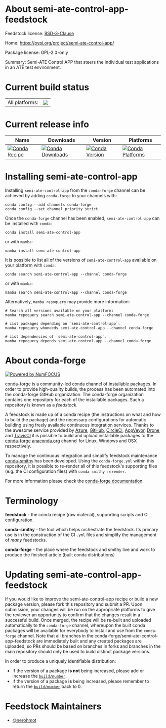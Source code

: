 About semi-ate-control-app-feedstock
====================================

Feedstock license: [BSD-3-Clause](https://github.com/conda-forge/semi-ate-control-app-feedstock/blob/main/LICENSE.txt)

Home: https://pypi.org/project/semi-ate-control-app/

Package license: GPL-2.0-only

Summary: Semi-ATE Control APP that steers the individual test applications in an ATE test environment.

Current build status
====================


<table><tr><td>All platforms:</td>
    <td>
      <a href="https://dev.azure.com/conda-forge/feedstock-builds/_build/latest?definitionId=16129&branchName=main">
        <img src="https://dev.azure.com/conda-forge/feedstock-builds/_apis/build/status/semi-ate-control-app-feedstock?branchName=main">
      </a>
    </td>
  </tr>
</table>

Current release info
====================

| Name | Downloads | Version | Platforms |
| --- | --- | --- | --- |
| [![Conda Recipe](https://img.shields.io/badge/recipe-semi--ate--control--app-green.svg)](https://anaconda.org/conda-forge/semi-ate-control-app) | [![Conda Downloads](https://img.shields.io/conda/dn/conda-forge/semi-ate-control-app.svg)](https://anaconda.org/conda-forge/semi-ate-control-app) | [![Conda Version](https://img.shields.io/conda/vn/conda-forge/semi-ate-control-app.svg)](https://anaconda.org/conda-forge/semi-ate-control-app) | [![Conda Platforms](https://img.shields.io/conda/pn/conda-forge/semi-ate-control-app.svg)](https://anaconda.org/conda-forge/semi-ate-control-app) |

Installing semi-ate-control-app
===============================

Installing `semi-ate-control-app` from the `conda-forge` channel can be achieved by adding `conda-forge` to your channels with:

```
conda config --add channels conda-forge
conda config --set channel_priority strict
```

Once the `conda-forge` channel has been enabled, `semi-ate-control-app` can be installed with `conda`:

```
conda install semi-ate-control-app
```

or with `mamba`:

```
mamba install semi-ate-control-app
```

It is possible to list all of the versions of `semi-ate-control-app` available on your platform with `conda`:

```
conda search semi-ate-control-app --channel conda-forge
```

or with `mamba`:

```
mamba search semi-ate-control-app --channel conda-forge
```

Alternatively, `mamba repoquery` may provide more information:

```
# Search all versions available on your platform:
mamba repoquery search semi-ate-control-app --channel conda-forge

# List packages depending on `semi-ate-control-app`:
mamba repoquery whoneeds semi-ate-control-app --channel conda-forge

# List dependencies of `semi-ate-control-app`:
mamba repoquery depends semi-ate-control-app --channel conda-forge
```


About conda-forge
=================

[![Powered by
NumFOCUS](https://img.shields.io/badge/powered%20by-NumFOCUS-orange.svg?style=flat&colorA=E1523D&colorB=007D8A)](https://numfocus.org)

conda-forge is a community-led conda channel of installable packages.
In order to provide high-quality builds, the process has been automated into the
conda-forge GitHub organization. The conda-forge organization contains one repository
for each of the installable packages. Such a repository is known as a *feedstock*.

A feedstock is made up of a conda recipe (the instructions on what and how to build
the package) and the necessary configurations for automatic building using freely
available continuous integration services. Thanks to the awesome service provided by
[Azure](https://azure.microsoft.com/en-us/services/devops/), [GitHub](https://github.com/),
[CircleCI](https://circleci.com/), [AppVeyor](https://www.appveyor.com/),
[Drone](https://cloud.drone.io/welcome), and [TravisCI](https://travis-ci.com/)
it is possible to build and upload installable packages to the
[conda-forge](https://anaconda.org/conda-forge) [anaconda.org](https://anaconda.org/)
channel for Linux, Windows and OSX respectively.

To manage the continuous integration and simplify feedstock maintenance
[conda-smithy](https://github.com/conda-forge/conda-smithy) has been developed.
Using the ``conda-forge.yml`` within this repository, it is possible to re-render all of
this feedstock's supporting files (e.g. the CI configuration files) with ``conda smithy rerender``.

For more information please check the [conda-forge documentation](https://conda-forge.org/docs/).

Terminology
===========

**feedstock** - the conda recipe (raw material), supporting scripts and CI configuration.

**conda-smithy** - the tool which helps orchestrate the feedstock.
                   Its primary use is in the construction of the CI ``.yml`` files
                   and simplify the management of *many* feedstocks.

**conda-forge** - the place where the feedstock and smithy live and work to
                  produce the finished article (built conda distributions)


Updating semi-ate-control-app-feedstock
=======================================

If you would like to improve the semi-ate-control-app recipe or build a new
package version, please fork this repository and submit a PR. Upon submission,
your changes will be run on the appropriate platforms to give the reviewer an
opportunity to confirm that the changes result in a successful build. Once
merged, the recipe will be re-built and uploaded automatically to the
`conda-forge` channel, whereupon the built conda packages will be available for
everybody to install and use from the `conda-forge` channel.
Note that all branches in the conda-forge/semi-ate-control-app-feedstock are
immediately built and any created packages are uploaded, so PRs should be based
on branches in forks and branches in the main repository should only be used to
build distinct package versions.

In order to produce a uniquely identifiable distribution:
 * If the version of a package **is not** being increased, please add or increase
   the [``build/number``](https://docs.conda.io/projects/conda-build/en/latest/resources/define-metadata.html#build-number-and-string).
 * If the version of a package **is** being increased, please remember to return
   the [``build/number``](https://docs.conda.io/projects/conda-build/en/latest/resources/define-metadata.html#build-number-and-string)
   back to 0.

Feedstock Maintainers
=====================

* [@nerohmot](https://github.com/nerohmot/)

